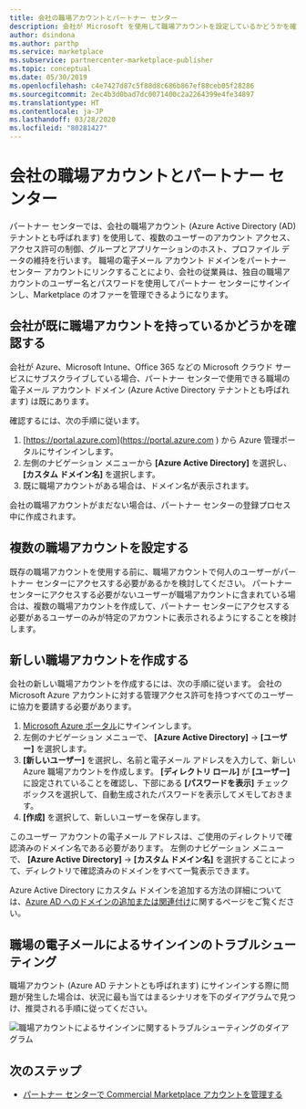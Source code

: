 ```yaml
---
title: 会社の職場アカウントとパートナー センター
description: 会社が Microsoft を使用して職場アカウントを設定しているかどうかを確認する方法、新しい職場アカウントを作成する方法、または複数の職場アカウントを設定してパートナー センターで使用する方法。
author: dsindona
ms.author: parthp
ms.service: marketplace
ms.subservice: partnercenter-marketplace-publisher
ms.topic: conceptual
ms.date: 05/30/2019
ms.openlocfilehash: c4e7427d87c5f88d8c686b867ef88ceb05f28286
ms.sourcegitcommit: 2ec4b3d0bad7dc0071400c2a2264399e4fe34897
ms.translationtype: HT
ms.contentlocale: ja-JP
ms.lasthandoff: 03/28/2020
ms.locfileid: "80281427"
---
```

# <a name="company-work-accounts-and-partner-center"></a>会社の職場アカウントとパートナー センター

パートナー センターでは、会社の職場アカウント (Azure Active Directory (AD) テナントとも呼ばれます) を使用して、複数のユーザーのアカウント アクセス、アクセス許可の制御、グループとアプリケーションのホスト、プロファイル データの維持を行います。 職場の電子メール アカウント ドメインをパートナー センター アカウントにリンクすることにより、会社の従業員は、独自の職場アカウントのユーザー名とパスワードを使用してパートナー センターにサインインし、Marketplace のオファーを管理できるようになります。

## <a name="check-whether-your-company-already-has-a-work-account"></a>会社が既に職場アカウントを持っているかどうかを確認する

会社が Azure、Microsoft Intune、Office 365 などの Microsoft クラウド サービスにサブスクライブしている場合、パートナー センターで使用できる職場の電子メール アカウント ドメイン (Azure Active Directory テナントとも呼ばれます) は既にあります。

確認するには、次の手順に従います。
1. [https://portal.azure.com](https://portal.azure.com ) から Azure 管理ポータルにサインインします。
2. 左側のナビゲーション メニューから **[Azure Active Directory]** を選択し、 **[カスタム ドメイン名]** を選択します。
3. 既に職場アカウントがある場合は、ドメイン名が表示されます。

会社の職場アカウントがまだない場合は、パートナー センターの登録プロセス中に作成されます。

## <a name="set-up-multiple-work-accounts"></a>複数の職場アカウントを設定する

既存の職場アカウントを使用する前に、職場アカウントで何人のユーザーがパートナー センターにアクセスする必要があるかを検討してください。 パートナー センターにアクセスする必要がないユーザーが職場アカウントに含まれている場合は、複数の職場アカウントを作成して、パートナー センターにアクセスする必要があるユーザーのみが特定のアカウントに表示されるようにすることを検討します。

## <a name="create-a-new-work-account"></a>新しい職場アカウントを作成する

会社の新しい職場アカウントを作成するには、次の手順に従います。 会社の Microsoft Azure アカウントに対する管理アクセス許可を持つすべてのユーザーに協力を要請する必要があります。

1. [Microsoft Azure ポータル](https://portal.azure.com)にサインインします。
2. 左側のナビゲーション メニューで、 **[Azure Active Directory]**  ->  **[ユーザー]** を選択します。
3. **[新しいユーザー]** を選択し、名前と電子メール アドレスを入力して、新しい Azure 職場アカウントを作成します。 **[ディレクトリ ロール]** が **[ユーザー]** に設定されていることを確認し、下部にある **[パスワードを表示]** チェック ボックスを選択して、自動生成されたパスワードを表示してメモしておきます。
4. **[作成]** を選択して、新しいユーザーを保存します。

このユーザー アカウントの電子メール アドレスは、ご使用のディレクトリで確認済みのドメイン名である必要があります。 左側のナビゲーション メニューで、 **[Azure Active Directory]**  ->  **[カスタム ドメイン名]** を選択することによって、ディレクトリで確認済みのドメインをすべて一覧表示できます。

Azure Active Directory にカスタム ドメインを追加する方法の詳細については、[Azure AD へのドメインの追加または関連付け](https://docs.microsoft.com/azure/active-directory/active-directory-add-domain)に関するページをご覧ください。

## <a name="troubleshoot-work-email-sign-in"></a>職場の電子メールによるサインインのトラブルシューティング

職場アカウント (Azure AD テナントとも呼ばれます) にサインインする際に問題が発生した場合は、状況に最も当てはまるシナリオを下のダイアグラムで見つけ、推奨される手順に従ってください。

![職場アカウントによるサインインに関するトラブルシューティングのダイアグラム](./media/onboarding-aad-flow.png)

## <a name="next-steps"></a>次のステップ

- [パートナー センターで Commercial Marketplace アカウントを管理する](./manage-account.md) 
